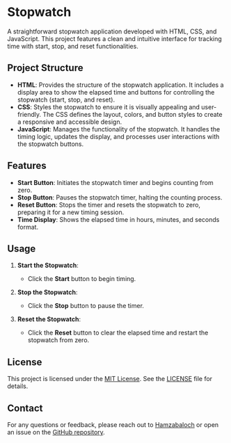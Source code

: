 # Stopwatch

A straightforward stopwatch application developed with HTML, CSS, and JavaScript. This project features a clean and intuitive interface for tracking time with start, stop, and reset functionalities.

## Project Structure

- **HTML**: Provides the structure of the stopwatch application. It includes a display area to show the elapsed time and buttons for controlling the stopwatch (start, stop, and reset).
- **CSS**: Styles the stopwatch to ensure it is visually appealing and user-friendly. The CSS defines the layout, colors, and button styles to create a responsive and accessible design.
- **JavaScript**: Manages the functionality of the stopwatch. It handles the timing logic, updates the display, and processes user interactions with the stopwatch buttons.

## Features

- **Start Button**: Initiates the stopwatch timer and begins counting from zero.
- **Stop Button**: Pauses the stopwatch timer, halting the counting process.
- **Reset Button**: Stops the timer and resets the stopwatch to zero, preparing it for a new timing session.
- **Time Display**: Shows the elapsed time in hours, minutes, and seconds format.

## Usage

1. **Start the Stopwatch**:
   - Click the **Start** button to begin timing.

2. **Stop the Stopwatch**:
   - Click the **Stop** button to pause the timer.

3. **Reset the Stopwatch**:
   - Click the **Reset** button to clear the elapsed time and restart the stopwatch from zero.

## License

This project is licensed under the [MIT License](LICENSE). See the [LICENSE](LICENSE) file for details.

## Contact

For any questions or feedback, please reach out to [Hamzabaloch](hb.developer@gmail.com) or open an issue on the [GitHub repository](https://github.com/Hamzabaloch08/Stop-Watch/issues).
